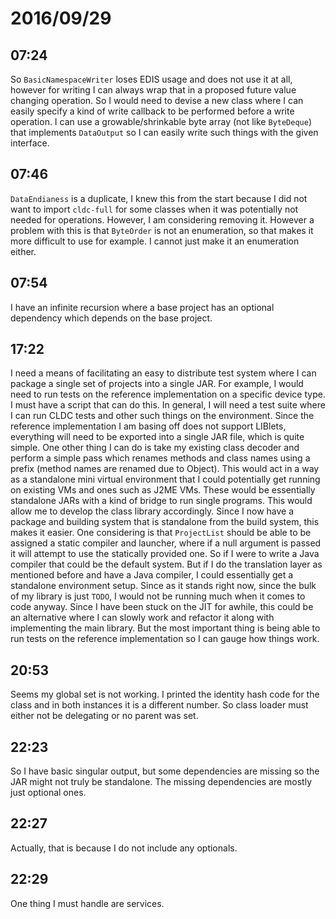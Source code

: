 # 2016/09/29

## 07:24

So `BasicNamespaceWriter` loses EDIS usage and does not use it at all, however
for writing I can always wrap that in a proposed future value changing
operation. So I would need to devise a new class where I can easily specify a
kind of write callback to be performed before a write operation. I can use a
growable/shrinkable byte array (not like `ByteDeque`) that implements
`DataOutput` so I can easily write such things with the given interface.

## 07:46

`DataEndianess` is a duplicate, I knew this from the start because I did not
want to import `cldc-full` for some classes when it was potentially not needed
for operations. However, I am considering removing it. However a problem with
this is that `ByteOrder` is not an enumeration, so that makes it more
difficult to use for example. I cannot just make it an enumeration either.

## 07:54

I have an infinite recursion where a base project has an optional dependency
which depends on the base project.

## 17:22

I need a means of facilitating an easy to distribute test system where I can
package a single set of projects into a single JAR. For example, I would need
to run tests on the reference implementation on a specific device type. I must
have a script that can do this. In general, I will need a test suite where I
can run CLDC tests and other such things on the environment. Since the
reference implementation I am basing off does not support LIBlets, everything
will need to be exported into a single JAR file, which is quite simple. One
other thing I can do is take my existing class decoder and perform a simple
pass which renames methods and class names using a prefix (method names are
renamed due to Object). This would act in a way as a standalone mini virtual
environment that I could potentially get running on existing VMs and ones
such as J2ME VMs. These would be essentially standalone JARs with a kind of
bridge to run single programs. This would allow me to develop the class
library accordingly. Since I now have a package and building system that is
standalone from the build system, this makes it easier. One considering is
that `ProjectList` should be able to be assigned a static compiler and
launcher, where if a null argument is passed it will attempt to use the
statically provided one. So if I were to write a Java compiler that could
be the default system. But if I do the translation layer as mentioned before
and have a Java compiler, I could essentially get a standalone environment
setup. Since as it stands right now, since the bulk of my library is just
`TODO`, I would not be running much when it comes to code anyway. Since I
have been stuck on the JIT for awhile, this could be an alternative where I
can slowly work and refactor it along with implementing the main library.
But the most important thing is being able to run tests on the reference
implementation so I can gauge how things work.

## 20:53

Seems my global set is not working. I printed the identity hash code for the
class and in both instances it is a different number. So class loader must
either not be delegating or no parent was set.

## 22:23

So I have basic singular output, but some dependencies are missing so the
JAR might not truly be standalone. The missing dependencies are mostly
just optional ones.

## 22:27

Actually, that is because I do not include any optionals.

## 22:29

One thing I must handle are services.
